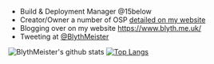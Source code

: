 - Build & Deployment Manager @15below
- Creator/Owner a number of OSP [detailed on my website](https://www.blyth.me.uk/software/mine/)
- Blogging over on my website https://www.blyth.me.uk/
- Tweeting at [@BlythMeister](https://www.twitter.com/BlythMeister)

![BlythMeister's github stats](https://github-readme-stats.vercel.app/api?username=BlythMeister&count_private=true&show_icons=true&include_all_commits=true&hide_border=true&cache_seconds=5000&theme=merko )
[![Top Langs](https://github-readme-stats.vercel.app/api/top-langs/?username=BlythMeister&layout=default&langs_count=3&hide_border=true&cache_seconds=5000&theme=merko )](https://github.com/BlythMeister/github-readme-stats)
